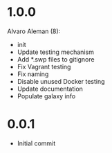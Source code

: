 # 1.0.0

Alvaro Aleman (8):

* init
* Update testing mechanism
* Add *.swp files to gitignore
* Fix Vagrant testing
* Fix naming
* Disable unused Docker testing
* Update documentation
* Populate galaxy info

# 0.0.1

* Initial commit


<!-- vim: set nofen ts=4 sw=4 et: -->
